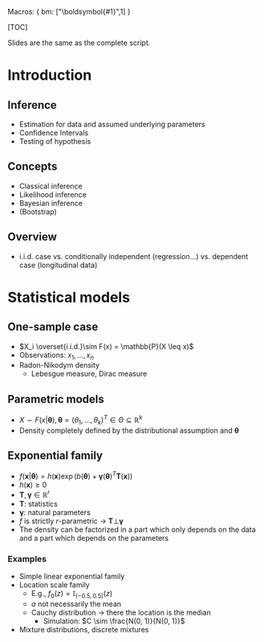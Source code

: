 <!-- Statistical Inference -->

 Macros: {
      bm: ["\\boldsymbol{#1}",1]
 }

[TOC]

Slides are the same as the complete script.

# Introduction

## Inference

* Estimation for data and assumed underlying parameters
* Confidence Intervals
* Testing of hypothesis

## Concepts

* Classical inference
* Likelihood inference
* Bayesian inference
* (Bootstrap)

## Overview

* i.i.d. case vs. conditionally independent (regression...) vs. dependent case (longitudinal data)

# Statistical models

## One-sample case

* $X_i \overset{i.i.d.}\sim F(x) = \mathbb{P}(X \leq x)$
* Observations: $x_1, ..., x_n$
* Radon-Nikodym density <!-- TODO -->
  * Lebesgue measure, Dirac measure

## Parametric models

* $X \sim F(x|\bm{\theta}), \bm{\theta} = (\theta_1, ..., \theta_k)^T \in \Theta \subseteq \mathbb{R}^k$
* Density completely defined by the distributional assumption and $\bm{\theta}$

## Exponential family

* $f(\bm{x}|\bm{\theta}) = h(\bm{x}) \exp(b(\bm{\theta}) + \bm{\gamma}(\bm{\theta})^T \bm{T}(\bm{x}))$
* $h(\bm{x}) \geq 0$
* $\bm{T}, \bm{\gamma} \in \mathbb{R}^r$
* $\bm{T}:$ statistics
* $\bm{\gamma}:$ natural parameters
* $f$ is strictly $r$-parametric $\rightarrow$ $\bm{T} \bot \bm{\gamma}$
* The density can be factorized in a part which only depends on the data and a part which depends on the parameters

### Examples

* Simple linear exponential family
* Location scale family
  * E.g., $f_0(z) = \mathbb{I}_{(-0.5, 0.5)}(z)$
  * $a$ not necessarily the mean
  * Cauchy distribution $\rightarrow$ there the location is the median <!-- TODO What is the scale? -->
    * Simulation: $C \sim \frac{N(0, 1)}{N(0, 1)}$
* Mixture distributions, discrete mixtures
